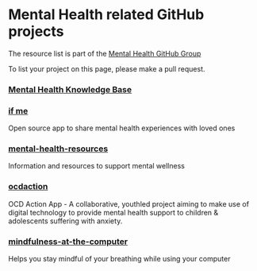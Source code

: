 # Mental Health related GitHub projects

The resource list is part of the
[Mental Health GitHub Group](https://github.com/mhwkb/mhwkb.github.io/mhgh_group/mental_health_github_projects.md)

To list your project on this page, please make a pull request.

### [Mental Health Knowledge Base](https://github.com/mhwkb/mhwkb.github.io)

### [if me](https://github.com/julianguyen/ifme)<br />
Open source app to share mental health experiences with loved ones

### [mental-health-resources](https://github.com/agelender/mental-health-resources)<br />
Information and resources to support mental wellness

### [ocdaction](https://github.com/womenhackfornonprofits/ocdaction)<br />
OCD Action App - A collaborative, youth­led project aiming to make use of
digital technology to provide mental health support to children & adolescents
suffering with anxiety.

### [mindfulness-at-the-computer](https://github.com/SunyataZero/mindfulness-at-the-computer)<br />
Helps you stay mindful of your breathing while using your computer
